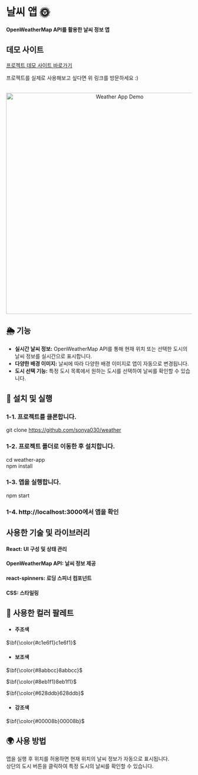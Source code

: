 # 날씨 앱 🌞

<div align="left">
  <strong>OpenWeatherMap API를 활용한 날씨 정보 앱</strong>
</div>

## 데모 사이트

[프로젝트 데모 사이트 바로가기](https://weather-api-dabin.netlify.app/)

프로젝트를 실제로 사용해보고 싶다면 위 링크를 방문하세요 :)

<br />

<div align="center">
  <img src="./public/images/demo.gif" alt="Weather App Demo" width="600px" />
</div>

## 🌦 기능

- **실시간 날씨 정보:** OpenWeatherMap API를 통해 현재 위치 또는 선택한 도시의 날씨 정보를 실시간으로 표시합니다.
- **다양한 배경 이미지:** 날씨에 따라 다양한 배경 이미지로 앱이 자동으로 변경됩니다.
- **도시 선택 기능:** 특정 도시 목록에서 원하는 도시를 선택하여 날씨를 확인할 수 있습니다.

## :rocket: 설치 및 실행

### 1-1. **프로젝트를 클론합니다.**

git clone https://github.com/sonya030/weather

###  1-2. 프로젝트 폴더로 이동한 후 설치합니다.  
cd weather-app  
npm install  
### 1-3. 앱을 실행합니다.  
npm start  
### 1-4. http://localhost:3000에서 앱을 확인  


## 사용한 기술 및 라이브러리  
#### React: UI 구성 및 상태 관리  
#### OpenWeatherMap API: 날씨 정보 제공  
#### react-spinners: 로딩 스피너 컴포넌트  
#### CSS: 스타일링  

## :rainbow: 사용한 컬러 팔레트

- #### 주조색
<p>$\bf{\color{#c1e6f1}c1e6f1}$</p>

- #### 보조색
<p>$\bf{\color{#8abbcc}8abbcc}$</p><p>$\bf{\color{#8eb1f1}8eb1f1}$</p><p>$\bf{\color{#628ddb}628ddb}$</p>  

- #### 강조색
<p>$\bf{\color{#00008b}00008b}$</p>

## :earth_africa: 사용 방법  
앱을 실행 후 위치를 허용하면 현재 위치의 날씨 정보가 자동으로 표시됩니다.  
상단의 도시 버튼을 클릭하여 특정 도시의 날씨를 확인할 수 있습니다.
